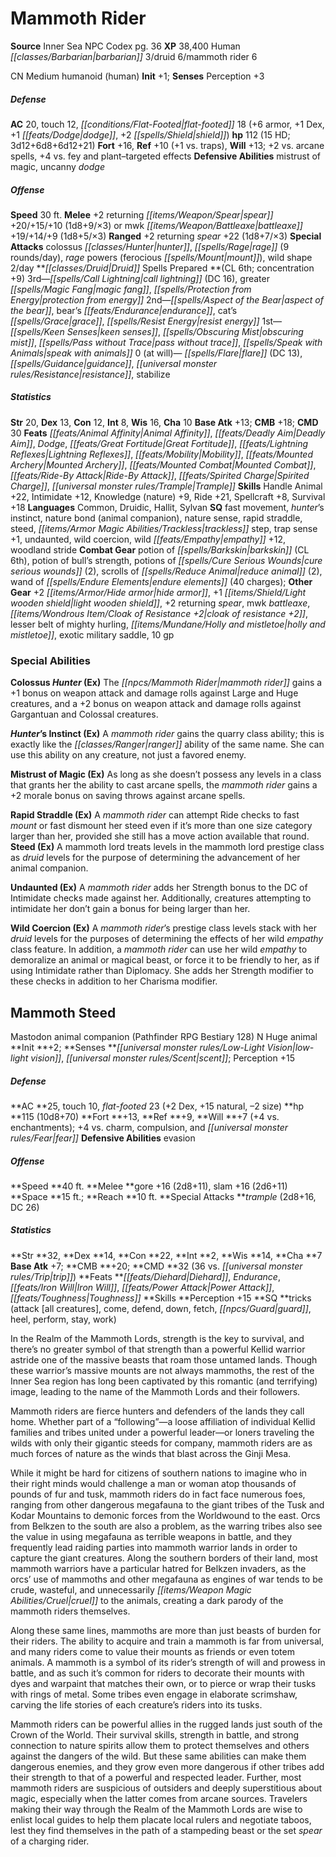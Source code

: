 ﻿---
cssclass: [monsters]
second_statblock: true
title1: Mammoth Rider
title2: Mammoth Rider
CR: 14
sources:
- name: Inner Sea NPC Codex
  page: 36
  link: http://paizo.com/products/btpy92lj?Pathfinder-Campaign-Setting-Inner-Sea-NPC-Codex
XP: 38400
race: Human
classes:
- barbarian 3
- druid 6
- mammoth rider 6
alignment: CN
size: Medium
type: humanoid
subtypes:
- human
initiative:
  bonus: 1
AC:
  AC: 20
  touch: 12
  flat_footed: 18
  components:
    armor: 6
    dex: 1
    dodge: 1
    shield: 2
HP:
  HP: 112
  long: 3d12+6d8+6d12+21
  HD: 15
saves:
  fort: 16
  ref: 10
  ref_other: +1 vs. traps
  will: 13
  other: +2 vs. arcane spells, +4 vs. fey and plant-targeted effects
defensive_abilities:
- mistrust of magic
- uncanny dodge
speeds:
  base: 30
attacks:
  melee:
  - - text: +2 returning spear +20/+15/+10 (1d8+9/×3)
      entries:
      - - damage: 1d8+9
          crit_multiplier: 3
      attack: +2 returning spear
      bonus:
      - 20
      - 15
      - 10
  - - text: mwk battleaxe +19/+14/+9 (1d8+5/×3)
      entries:
      - - damage: 1d8+5
          crit_multiplier: 3
      attack: mwk battleaxe
      bonus:
      - 19
      - 14
      - 9
  ranged:
  - - text: +2 returning spear +22 (1d8+7/×3)
      entries:
      - - damage: 1d8+7
          crit_multiplier: 3
      attack: +2 returning spear
      bonus:
      - 22
  special:
  - colossus hunter
  - rage (9 rounds/day)
  - rage powers (ferocious mount)
  - wild shape 2/day
spells:
  entries:
  - name: call lightning
    source: Druid
    level: 3
    DC: 16
  - name: greater magic fang
    source: Druid
    level: 3
  - name: protection from energy
    source: Druid
    level: 3
  - superscripts:
    - APG
    name: aspect of the bear
    source: Druid
    level: 2
  - name: bear's endurance
    source: Druid
    level: 2
  - name: cat's grace
    source: Druid
    level: 2
  - name: resist energy
    source: Druid
    level: 2
  - superscripts:
    - APG
    name: keen senses
    source: Druid
    level: 1
  - name: obscuring mist
    source: Druid
    level: 1
  - name: pass without trace
    source: Druid
    level: 1
  - name: speak with animals
    source: Druid
    level: 1
  - name: flare
    source: Druid
    level: 0
    DC: 13
  - name: guidance
    source: Druid
    level: 0
  - name: resistance
    source: Druid
    level: 0
  - name: stabilize
    source: Druid
    level: 0
  sources:
  - name: Druid
    type: prepared
    CL: 6
    concentration: 9
    slots:
      0: at-will
ability_scores:
  STR: 20
  DEX: 13
  CON: 12
  INT: 8
  WIS: 16
  CHA: 10
BAB: 13
CMB: 18
CMD: 30
feats:
- name: Animal Affinity
- name: Deadly Aim
- name: Dodge
- name: Great Fortitude
- name: Lightning Reflexes
- name: Mobility
- name: Mounted Archery
- name: Mounted Combat
- name: Ride-By Attack
- name: Spirited Charge
- name: Trample
skills:
  Handle Animal: 22
  Intimidate: 12
  Knowledge (nature): 9
  Ride: 21
  Spellcraft: 8
  Survival: 18
  Perception: 3
languages:
- Common
- Druidic
- Hallit
- Sylvan
special_qualities:
- fast movement
- hunter's instinct
- nature bond (animal companion)
- nature sense
- rapid straddle
- steed
- trackless step
- trap sense +1
- undaunted
- wild coercion
- wild empathy +12
- woodland stride
gear:
  combat:
  - potion of barkskin (CL 6th)
  - potion of bull's strength
  - potions of cure serious wounds (2)
  - scrolls of reduce animal (2)
  - wand of endure elements (40 charges)
  other:
  - +2 hide armor
  - +1 light wooden shield
  - +2 returning spear
  - mwk battleaxe
  - cloak of resistance +2
  - lesser belt of mighty hurling
  - holly and mistletoe
  - exotic military saddle
  - 10 gp
special_abilities:
  Colossus Hunter (Ex): The mammoth rider gains a +1 bonus on weapon attack and damage
    rolls against Large and Huge creatures, and a +2 bonus on weapon attack and damage
    rolls against Gargantuan and Colossal creatures.
  Hunter's Instinct (Ex): A mammoth rider gains the quarry class ability; this is
    exactly like the ranger ability of the same name. She can use this ability on
    any creature, not just a favored enemy.
  Mistrust of Magic (Ex): As long as she doesn't possess any levels in a class that
    grants her the ability to cast arcane spells, the mammoth rider gains a +2 morale
    bonus on saving throws against arcane spells.
  Rapid Straddle (Ex): A mammoth rider can attempt Ride checks to fast mount or fast
    dismount her steed even if it's more than one size category larger than her, provided
    she still has a move action available that round.
  Steed (Ex): A mammoth lord treats levels in the mammoth lord prestige class as druid
    levels for the purpose of determining the advancement of her animal companion.
  Undaunted (Ex): A mammoth rider adds her Strength bonus to the DC of Intimidate
    checks made against her. Additionally, creatures attempting to intimidate her
    don't gain a bonus for being larger than her.
  Wild Coercion (Ex): A mammoth rider's prestige class levels stack with her druid
    levels for the purposes of determining the effects of her wild empathy class feature.
    In addition, a mammoth rider can use her wild empathy to demoralize an animal
    or magical beast, or force it to be friendly to her, as if using Intimidate rather
    than Diplomacy. She adds her Strength modifier to these checks in addition to
    her Charisma modifier.
desc_long: ''

---

# Mammoth Rider

**Source** Inner Sea NPC Codex pg. 36
**XP** 38,400
Human _[[classes/Barbarian|barbarian]]_ 3/druid 6/mammoth rider 6

CN Medium humanoid (human)
**Init** +1; **Senses** Perception +3

##### Defense

**AC** 20, touch 12, _[[conditions/Flat-Footed|flat-footed]]_ 18 (+6 armor, +1 Dex, +1 _[[feats/Dodge|dodge]]_, +2 _[[spells/Shield|shield]]_)
**hp** 112 (15 HD; 3d12+6d8+6d12+21)
**Fort** +16, **Ref** +10 (+1 vs. traps), **Will** +13; +2 vs. arcane spells, +4 vs. fey and plant–targeted effects
**Defensive Abilities** mistrust of magic, uncanny _dodge_

##### Offense
**Speed** 30 ft.
**Melee** +2 returning _[[items/Weapon/Spear|spear]]_ +20/+15/+10 (1d8+9/×3) or mwk _[[items/Weapon/Battleaxe|battleaxe]]_ +19/+14/+9 (1d8+5/×3)
**Ranged** +2 returning _spear_ +22 (1d8+7/×3)
**Special Attacks** colossus _[[classes/Hunter|hunter]]_, _[[spells/Rage|rage]]_ (9 rounds/day), _rage_ powers (ferocious _[[spells/Mount|mount]]_), wild shape 2/day
**_[[classes/Druid|Druid]]_ Spells Prepared **(CL 6th; concentration +9)
3rd—_[[spells/Call Lightning|call lightning]]_ (DC 16), greater _[[spells/Magic Fang|magic fang]]_, _[[spells/Protection from Energy|protection from energy]]_
2nd—_[[spells/Aspect of the Bear|aspect of the bear]]_, bear’s _[[feats/Endurance|endurance]]_, cat’s _[[spells/Grace|grace]]_, _[[spells/Resist Energy|resist energy]]_
1st—_[[spells/Keen Senses|keen senses]]_, _[[spells/Obscuring Mist|obscuring mist]]_, _[[spells/Pass without Trace|pass without trace]]_, _[[spells/Speak with Animals|speak with animals]]_
0 (at will)— _[[spells/Flare|flare]]_ (DC 13), _[[spells/Guidance|guidance]]_, _[[universal monster rules/Resistance|resistance]]_, stabilize

##### Statistics
**Str** 20, **Dex** 13, **Con** 12, **Int** 8, **Wis** 16, **Cha** 10
**Base Atk** +13; **CMB** +18; **CMD** 30
**Feats** _[[feats/Animal Affinity|Animal Affinity]]_, _[[feats/Deadly Aim|Deadly Aim]]_, _Dodge_, _[[feats/Great Fortitude|Great Fortitude]]_, _[[feats/Lightning Reflexes|Lightning Reflexes]]_, _[[feats/Mobility|Mobility]]_, _[[feats/Mounted Archery|Mounted Archery]]_, _[[feats/Mounted Combat|Mounted Combat]]_, _[[feats/Ride-By Attack|Ride-By Attack]]_, _[[feats/Spirited Charge|Spirited Charge]]_, _[[universal monster rules/Trample|Trample]]_
**Skills** Handle Animal +22, Intimidate +12, Knowledge (nature) +9, Ride +21, Spellcraft +8, Survival +18
**Languages** Common, Druidic, Hallit, Sylvan
**SQ** fast movement, _hunter_’s instinct, nature bond (animal companion), nature sense, rapid straddle, steed, _[[items/Armor Magic Abilities/Trackless|trackless]]_ step, trap sense +1, undaunted, wild coercion, wild _[[feats/Empathy|empathy]]_ +12, woodland stride
**Combat Gear** potion of _[[spells/Barkskin|barkskin]]_ (CL 6th), potion of bull’s strength, potions of _[[spells/Cure Serious Wounds|cure serious wounds]]_ (2), scrolls of _[[spells/Reduce Animal|reduce animal]]_ (2), wand of _[[spells/Endure Elements|endure elements]]_ (40 charges); **Other Gear** +2 _[[items/Armor/Hide armor|hide armor]]_, +1 _[[items/Shield/Light wooden shield|light wooden shield]]_, +2 returning _spear_, mwk _battleaxe_, _[[items/Wondrous Item/Cloak of _Resistance_ +2|cloak of _resistance_ +2]]_, lesser belt of mighty hurling, _[[items/Mundane/Holly and mistletoe|holly and mistletoe]]_, exotic military saddle, 10 gp

### Special Abilities

**Colossus _Hunter_ (Ex)** The _[[npcs/Mammoth Rider|mammoth rider]]_ gains a +1 bonus on weapon attack and damage rolls against Large and Huge creatures, and a +2 bonus on weapon attack and damage rolls against Gargantuan and Colossal creatures.

**_Hunter_’s Instinct (Ex)** A _mammoth rider_ gains the quarry class ability; this is exactly like the _[[classes/Ranger|ranger]]_ ability of the same name. She can use this ability on any creature, not just a favored enemy.

**Mistrust of Magic (Ex)** As long as she doesn’t possess any levels in a class that grants her the ability to cast arcane spells, the _mammoth rider_ gains a +2 morale bonus on saving throws against arcane spells.

**Rapid Straddle (Ex)** A _mammoth rider_ can attempt Ride checks to fast _mount_ or fast dismount her steed even if it’s more than one size category larger than her, provided she still has a move action available that round.
**Steed (Ex)** A mammoth lord treats levels in the mammoth lord prestige class as _druid_ levels for the purpose of determining the advancement of her animal companion.

**Undaunted (Ex)** A _mammoth rider_ adds her Strength bonus to the DC of Intimidate checks made against her. Additionally, creatures attempting to intimidate her don’t gain a bonus for being larger than her.

**Wild Coercion (Ex)** A _mammoth rider_’s prestige class levels stack with her _druid_ levels for the purposes of determining the effects of her wild _empathy_ class feature. In addition, a _mammoth rider_ can use her wild _empathy_ to demoralize an animal or magical beast, or force it to be friendly to her, as if using Intimidate rather than Diplomacy. She adds her Strength modifier to these checks in addition to her Charisma modifier.

## Mammoth Steed

Mastodon animal companion (Pathfinder RPG Bestiary 128)
 N Huge animal
 **Init **+2; **Senses **_[[universal monster rules/Low-Light Vision|low-light vision]]_, _[[universal monster rules/Scent|scent]]_; Perception +15

##### Defense

**AC **25, touch 10, _flat-footed_ 23 (+2 Dex, +15 natural, –2 size)
 **hp **115 (10d8+70)
 **Fort **+13, **Ref **+9, **Will **+7 (+4 vs. enchantments); +4 vs. charm, compulsion, and _[[universal monster rules/Fear|fear]]_
 **Defensive Abilities** evasion

##### Offense
**Speed **40 ft.
 **Melee **gore +16 (2d8+11), slam +16 (2d6+11)
 **Space **15 ft.; **Reach **10 ft.
 **Special Attacks **_trample_ (2d8+16, DC 26)

##### Statistics
**Str **32, **Dex **14, **Con **22, **Int **2, **Wis **14, **Cha **7
 **Base Atk** +7; **CMB **+20; **CMD **32 (36 vs. _[[universal monster rules/Trip|trip]]_)
 **Feats **_[[feats/Diehard|Diehard]]_, _Endurance_, _[[feats/Iron Will|Iron Will]]_, _[[feats/Power Attack|Power Attack]]_, _[[feats/Toughness|Toughness]]_
 **Skills **Perception +15
 **SQ **tricks (attack [all creatures], come, defend, down, fetch, _[[npcs/Guard|guard]]_, heel, perform, stay, work)

In the Realm of the Mammoth Lords, strength is the key to survival, and there’s no greater symbol of that strength than a powerful Kellid warrior astride one of the massive beasts that roam those untamed lands. Though these warrior’s massive mounts are not always mammoths, the rest of the Inner Sea region has long been captivated by this romantic (and terrifying) image, leading to the name of the Mammoth Lords and their followers.

Mammoth riders are fierce hunters and defenders of the lands they call home. Whether part of a “following”—a loose affiliation of individual Kellid families and tribes united under a powerful leader—or loners traveling the wilds with only their gigantic steeds for company, mammoth riders are as much forces of nature as the winds that blast across the Ginji Mesa.

While it might be hard for citizens of southern nations to imagine who in their right minds would challenge a man or woman atop thousands of pounds of fur and tusk, mammoth riders do in fact face numerous foes, ranging from other dangerous megafauna to the giant tribes of the Tusk and Kodar Mountains to demonic forces from the Worldwound to the east. Orcs from Belkzen to the south are also a problem, as the warring tribes also see the value in using megafauna as terrible weapons in battle, and they frequently lead raiding parties into mammoth warrior lands in order to capture the giant creatures. Along the southern borders of their land, most mammoth warriors have a particular hatred for Belkzen invaders, as the orcs’ use of mammoths and other megafauna as engines of war tends to be crude, wasteful, and unnecessarily _[[items/Weapon Magic Abilities/Cruel|cruel]]_ to the animals, creating a dark parody of the mammoth riders themselves.

Along these same lines, mammoths are more than just beasts of burden for their riders. The ability to acquire and train a mammoth is far from universal, and many riders come to value their mounts as friends or even totem animals. A mammoth is a symbol of its rider’s strength of will and prowess in battle, and as such it’s common for riders to decorate their mounts with dyes and warpaint that matches their own, or to pierce or wrap their tusks with rings of metal. Some tribes even engage in elaborate scrimshaw, carving the life stories of each creature’s riders into its tusks.

Mammoth riders can be powerful allies in the rugged lands just south of the Crown of the World. Their survival skills, strength in battle, and strong connection to nature spirits allow them to protect themselves and others against the dangers of the wild. But these same abilities can make them dangerous enemies, and they grow even more dangerous if other tribes add their strength to that of a powerful and respected leader. Further, most mammoth riders are suspicious of outsiders and deeply superstitious about magic, especially when the latter comes from arcane sources. Travelers making their way through the Realm of the Mammoth Lords are wise to enlist local guides to help them placate local rulers and negotiate taboos, lest they find themselves in the path of a stampeding beast or the set _spear_ of a charging rider.